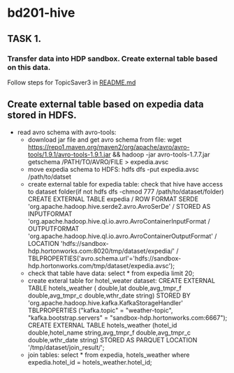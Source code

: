 # bd201-hive
## TASK 1. 
### Transfer data into HDP sandbox. Create external table based on this data.
Follow steps for TopicSaver3 in [README.md](https://github.com/Nexxezz/kafkastreamsapp/blob/master/README.md)
 ## Create external table based on expedia data stored in HDFS.
 * read avro schema with avro-tools:
   * download jar file and get avro schema from file: 
   wget https://repo1.maven.org/maven2/org/apache/avro/avro-tools/1.9.1/avro-tools-1.9.1.jar && hadoop -jar avro-tools-1.7.7.jar getschema /PATH/TO/AVRO/FILE  > expedia.avsc
   * move expedia schema to HDFS:
    hdfs dfs -put expedia.avsc /path/to/datset
   * create external table for expedia table:
   check that hive have access to dataset folder(if not hdfs dfs -chmod 777 /path/to/dataset/folder)
    CREATE EXTERNAL TABLE expedia /
    ROW FORMAT SERDE 'org.apache.hadoop.hive.serde2.avro.AvroSerDe' / 
    STORED AS INPUTFORMAT 'org.apache.hadoop.hive.ql.io.avro.AvroContainerInputFormat /
    OUTPUTFORMAT 'org.apache.hadoop.hive.ql.io.avro.AvroContainerOutputFormat' /
    LOCATION 'hdfs://sandbox-hdp.hortonworks.com:8020/tmp/dataset/expedia/' /
    TBLPROPERTIES('avro.schema.url'='hdfs://sandbox-hdp.hortonworks.com/tmp/dataset/expedia.avsc');
    * check that table have data:
    select * from expedia limit 20;
    * create exteral table for hotel_weater dataset:
    CREATE EXTERNAL TABLE hotels_weather ( double,lat double,avg_tmpr_f double,avg_tmpr_c double,wthr_date string) STORED BY 'org.apache.hadoop.hive.kafka.KafkaStorageHandler' TBLPROPERTIES ("kafka.topic" = "weather-topic", "kafka.bootstrap.servers" = "sandbox-hdp.hortonworks.com:6667");
    CREATE EXTERNAL TABLE hotels_weather (hotel_id double,hotel_name string,avg_tmpr_f double,avg_tmpr_c double,wthr_date string) STORED AS PARQUET LOCATION '/tmp/dataset/join_result/';
    * join tables:
    select * from expedia, hotels_weather where expedia.hotel_id = hotels_weather.hotel_id;
    
    
    
    
    
    
